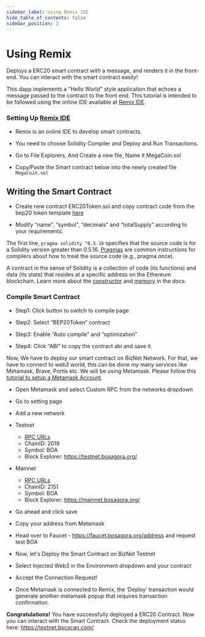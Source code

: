 ```yaml
---
sidebar_label: Using Remix IDE
hide_table_of_contents: false
sidebar_position: 2
---
```


# Using Remix

Deploys a ERC20 smart contract with a message, and renders it in the front-end. You can interact with the smart contract easily!

This dapp implements a "Hello World" style application that echoes a message passed to the contract to the front end. This tutorial is intended to be followed using the online IDE available at [Remix IDE](https://remix.ethereum.org/).

### Setting Up [Remix IDE](https://remix.ethereum.org/)

- Remix is an online IDE to develop smart contracts.
- You need to choose Solidity Compiler and Deploy and Run Transactions.


- Go to File Explorers, And Create a new file, Name it MegaCoin.sol



- Copy/Paste the Smart contract below into the newly created file `MegaCoin.sol`

## Writing the Smart Contract

- Create new contract ERC20Token.sol and copy contract code from the bep20 token template [here](../ERC20Token.template)

- Modify “name”, “symbol”, “decimals” and “totalSupply” according to your requirements.


The first line, `pragma solidity ^0.5.16` specifies that the source code is for a Solidity version greater than 0.5.16. [Pragmas](https://solidity.readthedocs.io/en/latest/layout-of-source-files.html#pragma) are common instructions for compilers about how to treat the source code (e.g., pragma once).

A contract in the sense of Solidity is a collection of code (its functions) and data (its state) that resides at a specific address on the Ethereum blockchain. Learn more about the [constructor](https://solidity.readthedocs.io/en/latest/contracts.html#constructor) and  [memory](https://solidity.readthedocs.io/en/latest/introduction-to-smart-contracts.html#storage-memory-and-the-stack) in the docs.

### Compile Smart Contract

- Step1: Click button to switch to compile page

- Step2: Select “BEP20Token” contract

- Step3: Enable “Auto compile” and “optimization”

-  Step4: Click “ABI” to copy the contract abi and save it.


Now, We have to deploy our smart contract on BizNet Network. For that, we have to connect to web3 world, this can be done my many services like Metamask, Brave, Portis etc. We will be using Metamask. Please follow this [tutorial to setup a Metamask Account](wallet/metamask.md).

- Open Metamask and select Custom RPC from the networks dropdown

- Go to setting page

- Add a new network

* Testnet
  * [RPC URLs](../rpc.md)
  * ChainID: 2019
  * Symbol: BOA
  * Block Explorer: https://testnet.bosagora.org/

* Mainnet
  * [RPC URLs](../rpc.md)
  * ChainID: 2151
  * Symbol: BOA
  * Block Explorer: https://mainnet.bosagora.org/

- Go ahead and click save
- Copy your address from Metamask

- Head over to Faucet - https://faucet.bosagora.org/address and request test BOA

- Now, let's Deploy the Smart Contract on BizNet Testnet
- Select Injected Web3 in the Environment dropdown and your contract

- Accept the Connection Request!

- Once Metamask is connected to Remix, the ‘Deploy’ transaction would generate another metamask popup that requires transaction confirmation.

**Congratulations!** You have successfully deployed a ERC20 Contract. Now you can interact with the Smart Contract. Check the deployment status here: <https://testnet.bscscan.com/>


